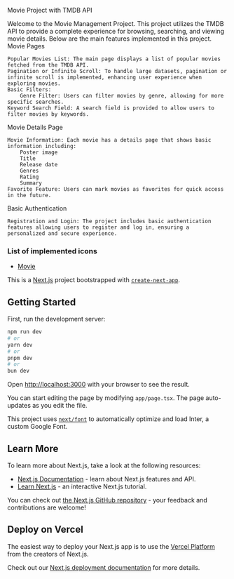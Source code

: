 Movie Project with TMDB API

Welcome to the Movie Management Project. This project utilizes the TMDB API to provide a complete experience for browsing, searching, and viewing movie details. Below are the main features implemented in this project.
Movie Pages

    Popular Movies List: The main page displays a list of popular movies fetched from the TMDB API.
    Pagination or Infinite Scroll: To handle large datasets, pagination or infinite scroll is implemented, enhancing user experience when exploring movies.
    Basic Filters:
        Genre Filter: Users can filter movies by genre, allowing for more specific searches.
    Keyword Search Field: A search field is provided to allow users to filter movies by keywords.

Movie Details Page

    Movie Information: Each movie has a details page that shows basic information including:
        Poster image
        Title
        Release date
        Genres
        Rating
        Summary
    Favorite Feature: Users can mark movies as favorites for quick access in the future.

Basic Authentication

    Registration and Login: The project includes basic authentication features allowing users to register and log in, ensuring a personalized and secure experience.

### List of implemented icons
- [Movie](https://www.flaticon.com/free-icon/movie_4831203?term=movie&page=2&position=11&origin=search&related_id=4831203)



This is a [Next.js](https://nextjs.org/) project bootstrapped with [`create-next-app`](https://github.com/vercel/next.js/tree/canary/packages/create-next-app).

## Getting Started

First, run the development server:

```bash
npm run dev
# or
yarn dev
# or
pnpm dev
# or
bun dev
```

Open [http://localhost:3000](http://localhost:3000) with your browser to see the result.

You can start editing the page by modifying `app/page.tsx`. The page auto-updates as you edit the file.

This project uses [`next/font`](https://nextjs.org/docs/basic-features/font-optimization) to automatically optimize and load Inter, a custom Google Font.

## Learn More

To learn more about Next.js, take a look at the following resources:

- [Next.js Documentation](https://nextjs.org/docs) - learn about Next.js features and API.
- [Learn Next.js](https://nextjs.org/learn) - an interactive Next.js tutorial.

You can check out [the Next.js GitHub repository](https://github.com/vercel/next.js/) - your feedback and contributions are welcome!

## Deploy on Vercel

The easiest way to deploy your Next.js app is to use the [Vercel Platform](https://vercel.com/new?utm_medium=default-template&filter=next.js&utm_source=create-next-app&utm_campaign=create-next-app-readme) from the creators of Next.js.

Check out our [Next.js deployment documentation](https://nextjs.org/docs/deployment) for more details.


